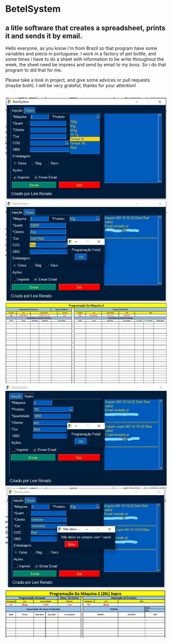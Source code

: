 # BetelSystem
## a litle software that creates a spreadsheet, prints it and sends it by email. 

Hello everyone, as you know i'm from Brazil so that program have some variables and piecis in portuguese. I work in a factory of pet bottle, and some times i have to do a sheet with information to be write throughout the week, the sheet need be impress and send by email to my boss. So i do that program to did that for me.

Please take a look in project, and give some advices or pull requests (maybe both). I will be very grateful, thanks for your attention!


##
![](Screenshots/Injecao_telavazia.png)
!['email send'](Screenshots/Injecao_emailSend.jpg)
![](Screenshots/injecao_sheet.png)
![Screen_injecao](Screenshots/Sopro_emailSend.jpg)
![](Screenshots/notVazio.jpg)
![](Screenshots/sopro_sheet.png)
